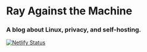 # Ray Against the Machine
### A blog about Linux, privacy, and self-hosting. 

[![Netlify Status](https://api.netlify.com/api/v1/badges/1aa76f43-af0b-4190-a92a-e267dfc6dfdf/deploy-status)](https://app.netlify.com/sites/quirky-edison-020dd8/deploys)
